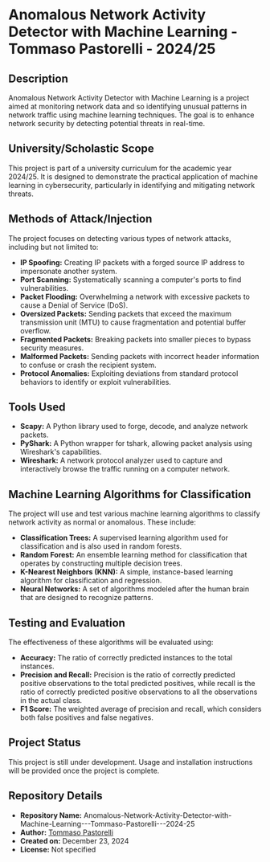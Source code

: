 # Anomalous Network Activity Detector with Machine Learning - Tommaso Pastorelli - 2024/25

## Description
Anomalous Network Activity Detector with Machine Learning is a project aimed at monitoring network data and so identifying unusual patterns in network traffic using machine learning techniques. The goal is to enhance network security by detecting potential threats in real-time.

## University/Scholastic Scope
This project is part of a university curriculum for the academic year 2024/25. It is designed to demonstrate the practical application of machine learning in cybersecurity, particularly in identifying and mitigating network threats.

## Methods of Attack/Injection
The project focuses on detecting various types of network attacks, including but not limited to:
- **IP Spoofing:** Creating IP packets with a forged source IP address to impersonate another system.
- **Port Scanning:** Systematically scanning a computer's ports to find vulnerabilities.
- **Packet Flooding:** Overwhelming a network with excessive packets to cause a Denial of Service (DoS).
- **Oversized Packets:** Sending packets that exceed the maximum transmission unit (MTU) to cause fragmentation and potential buffer overflow.
- **Fragmented Packets:** Breaking packets into smaller pieces to bypass security measures.
- **Malformed Packets:** Sending packets with incorrect header information to confuse or crash the recipient system.
- **Protocol Anomalies:** Exploiting deviations from standard protocol behaviors to identify or exploit vulnerabilities.

## Tools Used
- **Scapy:** A Python library used to forge, decode, and analyze network packets.
- **PyShark:** A Python wrapper for tshark, allowing packet analysis using Wireshark's capabilities.
- **Wireshark:** A network protocol analyzer used to capture and interactively browse the traffic running on a computer network.

## Machine Learning Algorithms for Classification
The project will use and test various machine learning algorithms to classify network activity as normal or anomalous. These include:
- **Classification Trees:** A supervised learning algorithm used for classification and is also used in random forests.
- **Random Forest:** An ensemble learning method for classification that operates by constructing multiple decision trees.
- **K-Nearest Neighbors (KNN):** A simple, instance-based learning algorithm for classification and regression.
- **Neural Networks:** A set of algorithms modeled after the human brain that are designed to recognize patterns.

## Testing and Evaluation
The effectiveness of these algorithms will be evaluated using:
- **Accuracy:** The ratio of correctly predicted instances to the total instances.
- **Precision and Recall:** Precision is the ratio of correctly predicted positive observations to the total predicted positives, while recall is the ratio of correctly predicted positive observations to all the observations in the actual class.
- **F1 Score:** The weighted average of precision and recall, which considers both false positives and false negatives.

## Project Status
This project is still under development. Usage and installation instructions will be provided once the project is complete.

## Repository Details
- **Repository Name:** Anomalous-Network-Activity-Detector-with-Machine-Learning---Tommaso-Pastorelli---2024-25
- **Author:** [Tommaso Pastorelli](https://github.com/TommyyPasto)
- **Created on:** December 23, 2024
- **License:** Not specified
